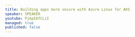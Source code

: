 ```yaml
---
title: Building apps more secure with Azure Linux for AKS
speaker: SPEAKER
youtube: Pj6pI6fCLiI
managed: true
published: false
---
```

